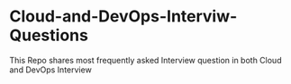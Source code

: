 # Cloud-and-DevOps-Interviw-Questions
This Repo shares most frequently asked Interview question in both Cloud and DevOps Interview
